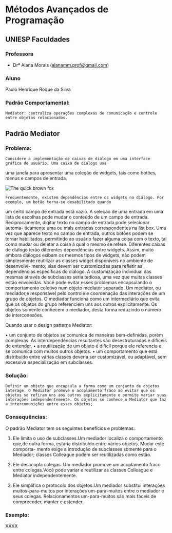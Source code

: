 # Métodos Avançados de Programação

## UNIESP Faculdades

### Professora

* Drª Alana Morais ([alanamm.prof@gmail.com](mailto:alanamm.prof@gmail.com))

### Aluno
Paulo Henrique Roque da Silva


### Padrão Comportamental: 
	Mediator: centraliza operações complexas de comunicação e controle entre objetos relacionados.
	

## Padrão Mediator

### Problema: 

	Considere a implementação de caixas de diálogo em uma interface gráfica de usuário. Uma caixa de diálogo usa 
uma janela para apresentar uma coleção de widgets, tais como botões, menus e campos de entrada.
 
 ![The quick brown fox](https://user-images.githubusercontent.com/55522424/83318158-6a97e900-a208-11ea-9df5-755f4f67e9d1.png)
 
	Frequentemente, existem dependências entre os widgets no diálogo. Por exemplo, um botão torna-se desabilitado quando 
um certo campo de entrada está vazio. A seleção de uma entrada em uma lista de escolhas pode mudar o conteúdo de um campo de entrada. Reciprocamente, digitar texto no campo de entrada pode selecionar automa- ticamente uma ou mais entradas correspondentes na list box. Uma vez que aparece texto no campo de entrada, outros botões podem se tornar habilitados, permitindo ao usuário fazer 
alguma coisa com o texto, tal como mudar ou deletar a coisa à qual o mesmo se refere.
	Diferentes caixas de diálogo terão diferentes dependências entre widgets. Assim, muito embora diálogos exibam os mesmos 
tipos de widgets, não podem simplesmente reutilizar as classes widget disponíveis no ambiente de desenvolvi- mento; elas devem 
ser customizadas para refletir as dependências específicas do diálogo. A customização individual das mesmas através de subclasses 
seria tediosa, uma vez que muitas classes estão envolvidas.
	Você pode evitar esses problemas encapsulando o comportamento coletivo num objeto mediator separado. Um mediator, 
ou mediador,é responsável pelo controle e coordenação das interações de um grupo de objetos. O mediador funciona como 
um intermediário que evita que os objetos do grupo referenciem uns aos outros explicitamente. Os objetos somente conhecem 
o mediador, desta forma reduzindo o número de interconexões.

Quando usar o design patterns Mediator:


• um conjunto de objetos se comunica de maneiras bem-definidas, porém complexas. As interdependências resultantes são desestruturadas e difíceis de entender.
• a reutilização de um objeto é difícil porque ele referencia e se comunica com muitos outros objetos.
• um comportamento que está distribuído entre várias classes deveria ser customizável, ou adaptável, sem excessiva especialização em subclasses.



### Solução: 


	Definir um objeto que encapsula a forma como um conjunto de objetos interage. O Mediator promove o acoplamento fraco ao evitar que os objetos se refiram uns aos outros explicitamente e permite variar suas interações independentemente. Os objetos só conhece o Mediator que faz a intercomunições entre esses objetos;


### Consequências: 

O padrão Mediator tem os seguintes benefícios e problemas:

1. Ele limita o uso de subclasses.Um mediador localiza o comportamento que,de outra forma, estaria distribuído entre vários objetos. Mudar este comporta- mento exige a introdução de subclasses somente para o Mediador; classes Colleague podem ser reutilizadas como estão.

2. Ele desacopla colegas. Um mediador promove um acoplamento fraco entre colegas.Você pode variar e reutilizar as classes Colleague e Mediator independentemente.
3. Ele simplifica o protocolo dos objetos.Um mediador substitui interações muitos-para-muitos por interações um-para-muitos entre o mediador e seus colegas. Relacionamentos um-para-muitos são mais fáceis de compreender, manter e estender.



### Exemplo: 

XXXX
